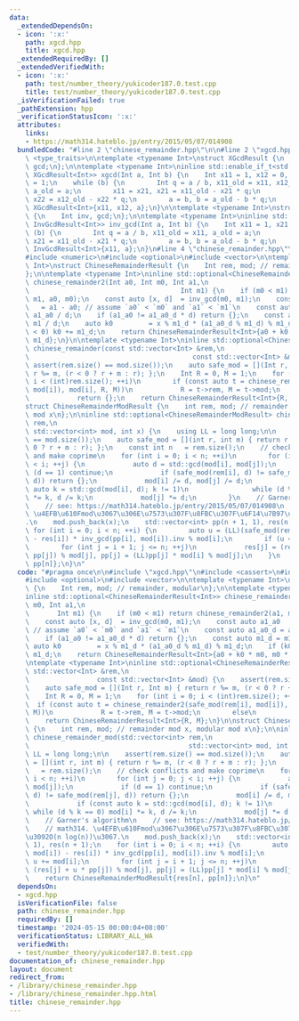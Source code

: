 ```yaml
---
data:
  _extendedDependsOn:
  - icon: ':x:'
    path: xgcd.hpp
    title: xgcd.hpp
  _extendedRequiredBy: []
  _extendedVerifiedWith:
  - icon: ':x:'
    path: test/number_theory/yukicoder187.0.test.cpp
    title: test/number_theory/yukicoder187.0.test.cpp
  _isVerificationFailed: true
  _pathExtension: hpp
  _verificationStatusIcon: ':x:'
  attributes:
    links:
    - https://math314.hateblo.jp/entry/2015/05/07/014908
  bundledCode: "#line 2 \"chinese_remainder.hpp\"\n\n#line 2 \"xgcd.hpp\"\n\n#include\
    \ <type_traits>\n\ntemplate <typename Int>\nstruct XGcdResult {\n    Int x, y,\
    \ gcd;\n};\n\ntemplate <typename Int>\ninline std::enable_if_t<std::is_signed_v<Int>,\
    \ XGcdResult<Int>> xgcd(Int a, Int b) {\n    Int x11 = 1, x12 = 0, x21 = 0, x22\
    \ = 1;\n    while (b) {\n        Int q = a / b, x11_old = x11, x12_old = x12,\
    \ a_old = a;\n        x11 = x21, x21 = x11_old - x21 * q;\n        x12 = x22,\
    \ x22 = x12_old - x22 * q;\n        a = b, b = a_old - b * q;\n    }\n    return\
    \ XGcdResult<Int>{x11, x12, a};\n}\n\ntemplate <typename Int>\nstruct InvGcdResult\
    \ {\n    Int inv, gcd;\n};\n\ntemplate <typename Int>\ninline std::enable_if_t<std::is_signed_v<Int>,\
    \ InvGcdResult<Int>> inv_gcd(Int a, Int b) {\n    Int x11 = 1, x21 = 0;\n    while\
    \ (b) {\n        Int q = a / b, x11_old = x11, a_old = a;\n        x11 = x21,\
    \ x21 = x11_old - x21 * q;\n        a = b, b = a_old - b * q;\n    }\n    return\
    \ InvGcdResult<Int>{x11, a};\n}\n#line 4 \"chinese_remainder.hpp\"\n#include <cassert>\n\
    #include <numeric>\n#include <optional>\n#include <vector>\n\ntemplate <typename\
    \ Int>\nstruct ChineseRemainderResult {\n    Int rem, mod; // remainder, modular\n\
    };\n\ntemplate <typename Int>\ninline std::optional<ChineseRemainderResult<Int>>\
    \ chinese_remainder2(Int a0, Int m0, Int a1,\n                               \
    \                                      Int m1) {\n    if (m0 < m1) return chinese_remainder2(a1,\
    \ m1, a0, m0);\n    const auto [x, d]  = inv_gcd(m0, m1);\n    const auto a1_a0\
    \   = a1 - a0; // assume `a0` < `m0` and `a1` < `m1`\n    const auto a1_a0_d =\
    \ a1_a0 / d;\n    if (a1_a0 != a1_a0_d * d) return {};\n    const auto m1_d =\
    \ m1 / d;\n    auto k0         = x % m1_d * (a1_a0_d % m1_d) % m1_d;\n    if (k0\
    \ < 0) k0 += m1_d;\n    return ChineseRemainderResult<Int>{a0 + k0 * m0, m0 *\
    \ m1_d};\n}\n\ntemplate <typename Int>\ninline std::optional<ChineseRemainderResult<Int>>\
    \ chinese_remainder(const std::vector<Int> &rem,\n                           \
    \                                         const std::vector<Int> &mod) {\n   \
    \ assert(rem.size() == mod.size());\n    auto safe_mod = [](Int r, Int m) { return\
    \ r %= m, (r < 0 ? r + m : r); };\n    Int R = 0, M = 1;\n    for (int i = 0;\
    \ i < (int)rem.size(); ++i)\n        if (const auto t = chinese_remainder2(safe_mod(rem[i],\
    \ mod[i]), mod[i], R, M))\n            R = t->rem, M = t->mod;\n        else\n\
    \            return {};\n    return ChineseRemainderResult<Int>{R, M};\n}\n\n\
    struct ChineseRemainderModResult {\n    int rem, mod; // remainder mod x, modular\
    \ mod x\n};\n\ninline std::optional<ChineseRemainderModResult> chinese_remainder_mod(std::vector<int>\
    \ rem,\n                                                                     \
    \ std::vector<int> mod, int x) {\n    using LL = long long;\n\n    assert(rem.size()\
    \ == mod.size());\n    auto safe_mod = [](int r, int m) { return r %= m, (r <\
    \ 0 ? r + m : r); };\n    const int n   = rem.size();\n    // check conflicts\
    \ and make coprime\n    for (int i = 0; i < n; ++i)\n        for (int j = 0; j\
    \ < i; ++j) {\n            auto d = std::gcd(mod[i], mod[j]);\n            if\
    \ (d == 1) continue;\n            if (safe_mod(rem[i], d) != safe_mod(rem[j],\
    \ d)) return {};\n            mod[i] /= d, mod[j] /= d;\n            if (const\
    \ auto k = std::gcd(mod[i], d); k != 1)\n                while (d % k == 0) mod[i]\
    \ *= k, d /= k;\n            mod[j] *= d;\n        }\n    // Garner's algorithm\n\
    \    // see: https://math314.hateblo.jp/entry/2015/05/07/014908\n    // math314.\
    \ \u4EFB\u610Fmod\u3067\u306E\u7573\u307F\u8FBC\u307F\u6F14\u7B97\u3092O(n log(n))\u3067\
    .\n    mod.push_back(x);\n    std::vector<int> pp(n + 1, 1), res(n + 1);\n   \
    \ for (int i = 0; i < n; ++i) {\n        auto u = (LL)(safe_mod(rem[i], mod[i])\
    \ - res[i]) * inv_gcd(pp[i], mod[i]).inv % mod[i];\n        if (u < 0) u += mod[i];\n\
    \        for (int j = i + 1; j <= n; ++j)\n            res[j] = (res[j] + u *\
    \ pp[j]) % mod[j], pp[j] = (LL)pp[j] * mod[i] % mod[j];\n    }\n    return ChineseRemainderModResult{res[n],\
    \ pp[n]};\n}\n"
  code: "#pragma once\n\n#include \"xgcd.hpp\"\n#include <cassert>\n#include <numeric>\n\
    #include <optional>\n#include <vector>\n\ntemplate <typename Int>\nstruct ChineseRemainderResult\
    \ {\n    Int rem, mod; // remainder, modular\n};\n\ntemplate <typename Int>\n\
    inline std::optional<ChineseRemainderResult<Int>> chinese_remainder2(Int a0, Int\
    \ m0, Int a1,\n                                                              \
    \       Int m1) {\n    if (m0 < m1) return chinese_remainder2(a1, m1, a0, m0);\n\
    \    const auto [x, d]  = inv_gcd(m0, m1);\n    const auto a1_a0   = a1 - a0;\
    \ // assume `a0` < `m0` and `a1` < `m1`\n    const auto a1_a0_d = a1_a0 / d;\n\
    \    if (a1_a0 != a1_a0_d * d) return {};\n    const auto m1_d = m1 / d;\n   \
    \ auto k0         = x % m1_d * (a1_a0_d % m1_d) % m1_d;\n    if (k0 < 0) k0 +=\
    \ m1_d;\n    return ChineseRemainderResult<Int>{a0 + k0 * m0, m0 * m1_d};\n}\n\
    \ntemplate <typename Int>\ninline std::optional<ChineseRemainderResult<Int>> chinese_remainder(const\
    \ std::vector<Int> &rem,\n                                                   \
    \                 const std::vector<Int> &mod) {\n    assert(rem.size() == mod.size());\n\
    \    auto safe_mod = [](Int r, Int m) { return r %= m, (r < 0 ? r + m : r); };\n\
    \    Int R = 0, M = 1;\n    for (int i = 0; i < (int)rem.size(); ++i)\n      \
    \  if (const auto t = chinese_remainder2(safe_mod(rem[i], mod[i]), mod[i], R,\
    \ M))\n            R = t->rem, M = t->mod;\n        else\n            return {};\n\
    \    return ChineseRemainderResult<Int>{R, M};\n}\n\nstruct ChineseRemainderModResult\
    \ {\n    int rem, mod; // remainder mod x, modular mod x\n};\n\ninline std::optional<ChineseRemainderModResult>\
    \ chinese_remainder_mod(std::vector<int> rem,\n                              \
    \                                        std::vector<int> mod, int x) {\n    using\
    \ LL = long long;\n\n    assert(rem.size() == mod.size());\n    auto safe_mod\
    \ = [](int r, int m) { return r %= m, (r < 0 ? r + m : r); };\n    const int n\
    \   = rem.size();\n    // check conflicts and make coprime\n    for (int i = 0;\
    \ i < n; ++i)\n        for (int j = 0; j < i; ++j) {\n            auto d = std::gcd(mod[i],\
    \ mod[j]);\n            if (d == 1) continue;\n            if (safe_mod(rem[i],\
    \ d) != safe_mod(rem[j], d)) return {};\n            mod[i] /= d, mod[j] /= d;\n\
    \            if (const auto k = std::gcd(mod[i], d); k != 1)\n               \
    \ while (d % k == 0) mod[i] *= k, d /= k;\n            mod[j] *= d;\n        }\n\
    \    // Garner's algorithm\n    // see: https://math314.hateblo.jp/entry/2015/05/07/014908\n\
    \    // math314. \u4EFB\u610Fmod\u3067\u306E\u7573\u307F\u8FBC\u307F\u6F14\u7B97\
    \u3092O(n log(n))\u3067.\n    mod.push_back(x);\n    std::vector<int> pp(n + 1,\
    \ 1), res(n + 1);\n    for (int i = 0; i < n; ++i) {\n        auto u = (LL)(safe_mod(rem[i],\
    \ mod[i]) - res[i]) * inv_gcd(pp[i], mod[i]).inv % mod[i];\n        if (u < 0)\
    \ u += mod[i];\n        for (int j = i + 1; j <= n; ++j)\n            res[j] =\
    \ (res[j] + u * pp[j]) % mod[j], pp[j] = (LL)pp[j] * mod[i] % mod[j];\n    }\n\
    \    return ChineseRemainderModResult{res[n], pp[n]};\n}\n"
  dependsOn:
  - xgcd.hpp
  isVerificationFile: false
  path: chinese_remainder.hpp
  requiredBy: []
  timestamp: '2024-05-15 00:00:04+08:00'
  verificationStatus: LIBRARY_ALL_WA
  verifiedWith:
  - test/number_theory/yukicoder187.0.test.cpp
documentation_of: chinese_remainder.hpp
layout: document
redirect_from:
- /library/chinese_remainder.hpp
- /library/chinese_remainder.hpp.html
title: chinese_remainder.hpp
---
```

